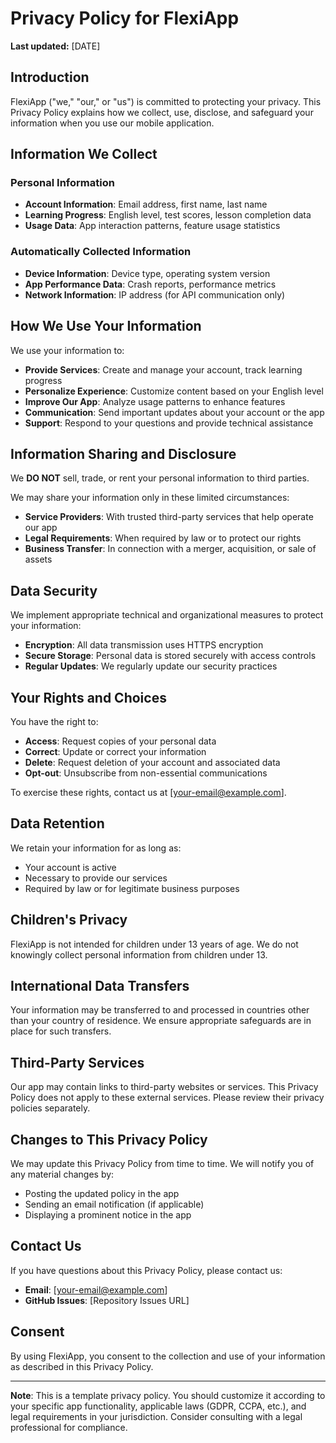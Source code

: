 # Privacy Policy for FlexiApp

**Last updated:** [DATE]

## Introduction

FlexiApp ("we," "our," or "us") is committed to protecting your privacy. This Privacy Policy explains how we collect, use, disclose, and safeguard your information when you use our mobile application.

## Information We Collect

### Personal Information
- **Account Information**: Email address, first name, last name
- **Learning Progress**: English level, test scores, lesson completion data
- **Usage Data**: App interaction patterns, feature usage statistics

### Automatically Collected Information
- **Device Information**: Device type, operating system version
- **App Performance Data**: Crash reports, performance metrics
- **Network Information**: IP address (for API communication only)

## How We Use Your Information

We use your information to:

- **Provide Services**: Create and manage your account, track learning progress
- **Personalize Experience**: Customize content based on your English level
- **Improve Our App**: Analyze usage patterns to enhance features
- **Communication**: Send important updates about your account or the app
- **Support**: Respond to your questions and provide technical assistance

## Information Sharing and Disclosure

We **DO NOT** sell, trade, or rent your personal information to third parties.

We may share your information only in these limited circumstances:

- **Service Providers**: With trusted third-party services that help operate our app
- **Legal Requirements**: When required by law or to protect our rights
- **Business Transfer**: In connection with a merger, acquisition, or sale of assets

## Data Security

We implement appropriate technical and organizational measures to protect your information:

- **Encryption**: All data transmission uses HTTPS encryption
- **Secure Storage**: Personal data is stored securely with access controls
- **Regular Updates**: We regularly update our security practices

## Your Rights and Choices

You have the right to:

- **Access**: Request copies of your personal data
- **Correct**: Update or correct your information
- **Delete**: Request deletion of your account and associated data
- **Opt-out**: Unsubscribe from non-essential communications

To exercise these rights, contact us at [your-email@example.com].

## Data Retention

We retain your information for as long as:

- Your account is active
- Necessary to provide our services
- Required by law or for legitimate business purposes

## Children's Privacy

FlexiApp is not intended for children under 13 years of age. We do not knowingly collect personal information from children under 13.

## International Data Transfers

Your information may be transferred to and processed in countries other than your country of residence. We ensure appropriate safeguards are in place for such transfers.

## Third-Party Services

Our app may contain links to third-party websites or services. This Privacy Policy does not apply to these external services. Please review their privacy policies separately.

## Changes to This Privacy Policy

We may update this Privacy Policy from time to time. We will notify you of any material changes by:

- Posting the updated policy in the app
- Sending an email notification (if applicable)
- Displaying a prominent notice in the app

## Contact Us

If you have questions about this Privacy Policy, please contact us:

- **Email**: [your-email@example.com]
- **GitHub Issues**: [Repository Issues URL]

## Consent

By using FlexiApp, you consent to the collection and use of your information as described in this Privacy Policy.

---

**Note**: This is a template privacy policy. You should customize it according to your specific app functionality, applicable laws (GDPR, CCPA, etc.), and legal requirements in your jurisdiction. Consider consulting with a legal professional for compliance. 